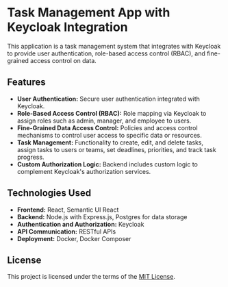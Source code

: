 # Task Management App with Keycloak Integration

This application is a task management system that integrates with Keycloak to provide user authentication, role-based access control (RBAC), and fine-grained access control on data.

## Features

- **User Authentication:** Secure user authentication integrated with Keycloak.
- **Role-Based Access Control (RBAC):** Role mapping via Keycloak to assign roles such as admin, manager, and employee to users.
- **Fine-Grained Data Access Control:** Policies and access control mechanisms to control user access to specific data or resources.
- **Task Management:** Functionality to create, edit, and delete tasks, assign tasks to users or teams, set deadlines, priorities, and track task progress.
- **Custom Authorization Logic:** Backend includes custom logic to complement Keycloak's authorization services.

## Technologies Used

- **Frontend:** React, Semantic UI React
- **Backend:** Node.js with Express.js, Postgres for data storage
- **Authentication and Authorization:** Keycloak
- **API Communication:** RESTful APIs
- **Deployment:** Docker, Docker Composer

## License

This project is licensed under the terms of the [MIT License](LICENSE).
